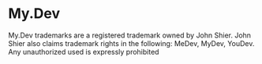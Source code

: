 # My.Dev
My.Dev trademarks are a registered trademark owned by John Shier. John Shier also claims trademark rights in the following: MeDev, MyDev, YouDev.<br>
Any unauthorized used is expressly prohibited
